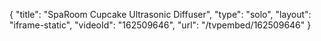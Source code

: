 {
    "title": "SpaRoom Cupcake Ultrasonic Diffuser",
    "type": "solo",
    "layout": "iframe-static",
    "videoId": "162509646",
    "url": "\/tvpembed\/162509646"
}